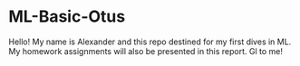 # ML-Basic-Otus
Hello! My name is Alexander and this repo destined for my first dives in ML. My homework assignments will also be presented in this report. Gl to me!
